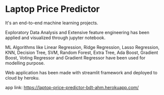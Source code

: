 # Laptop Price Predictor 

It's an end-to-end machine learning projects. 

Exploratory Data Analysis and Extensive feature engineering has been applied and visualized through jupyter notebook.

ML Algorithms like Linear Regression, Ridge Regression, Lasso Regression, KNN, Decision Tree, SVM, Random Forest, Extra Tree, Ada Boost, Gradient Boost, Voting Regressor and Gradient Regressor have been used for modelling purpose. 

Web application has been made with streamlit framework and deployed to cloud by heroku. 

app link: https://laptop-price-predictor-bdt-ahm.herokuapp.com/
